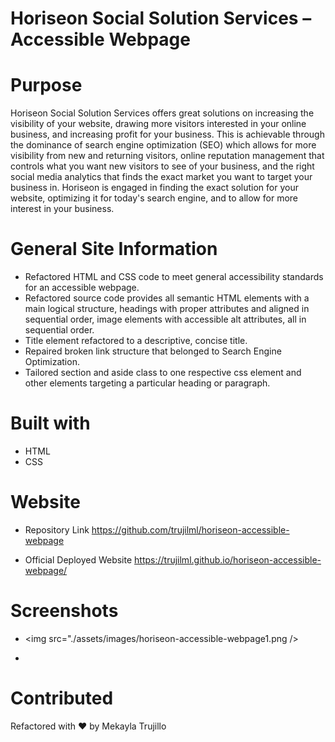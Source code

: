 # Horiseon Social Solution Services – Accessible Webpage

# Purpose
Horiseon Social Solution Services offers great solutions on increasing the visibility of your website, drawing more visitors interested in your online business, and increasing profit for your business. This is achievable through the dominance of search engine optimization (SEO) which allows for more visibility from new and returning visitors, online reputation management that controls what you want new visitors to see of your business, and the right social media analytics that finds the exact market you want to target your business in. Horiseon is engaged in finding the exact solution for your website, optimizing it for today's search engine, and to allow for more interest in your business.

# General Site Information 
* Refactored HTML and CSS code to meet general accessibility standards for an accessible webpage.
* Refactored source code provides all semantic HTML elements with a main logical structure, headings with proper attributes and aligned in sequential order, image elements with accessible alt attributes, all in sequential order. 
* Title element refactored to a descriptive, concise title.
* Repaired broken link structure that belonged to Search Engine Optimization.
* Tailored section and aside class to one respective css element and other elements targeting a particular heading or paragraph.


# Built with 
* HTML
* CSS

# Website 
* Repository Link
https://github.com/trujilml/horiseon-accessible-webpage 

* Official Deployed Website
https://trujilml.github.io/horiseon-accessible-webpage/ 

# Screenshots
* <img src="./assets/images/horiseon-accessible-webpage1.png />

*
# Contributed
Refactored with ❤️ by Mekayla Trujillo